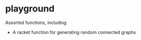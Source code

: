 # playground
Assorted functions, including

* A racket function for generating random connected graphs
